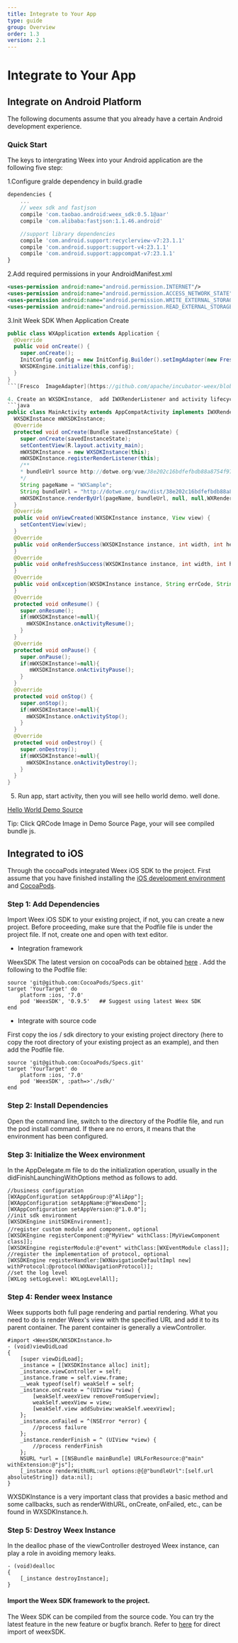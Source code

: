 ```yaml
---
title: Integrate to Your App
type: guide
group: Overview
order: 1.3
version: 2.1
---
```


# Integrate to Your App

## Integrate on Android Platform
The following documents assume that you already have a certain Android development experience.


### Quick Start
The keys to intergrating Weex into your Android application are the following five step:

1.Configure gralde dependency in build.gradle
```javascript
dependencies {
    ...
    // weex sdk and fastjson
    compile 'com.taobao.android:weex_sdk:0.5.1@aar'   
    compile 'com.alibaba:fastjson:1.1.46.android'

    //support library dependencies
    compile 'com.android.support:recyclerview-v7:23.1.1'
    compile 'com.android.support:support-v4:23.1.1'
    compile 'com.android.support:appcompat-v7:23.1.1'
}
```
2.Add required permissions in your AndroidManifest.xml

```xml
<uses-permission android:name="android.permission.INTERNET"/>
<uses-permission android:name="android.permission.ACCESS_NETWORK_STATE"/>
<uses-permission android:name="android.permission.WRITE_EXTERNAL_STORAGE"/>
<uses-permission android:name="android.permission.READ_EXTERNAL_STORAGE"/>
```
3.Init Week SDK When Application Create
```java
public class WXApplication extends Application {
  @Override
  public void onCreate() {
    super.onCreate();
    InitConfig config = new InitConfig.Builder().setImgAdapter(new FrescoImageAdapter()).build();
    WXSDKEngine.initialize(this,config);
  }
}
```[Fresco  ImageAdapter](https://github.com/apache/incubator-weex/blob/master/android/commons/src/main/java/com/alibaba/weex/commons/adapter/FrescoImageAdapter.java) [Picasso ImageAdapter](https://github.com/apache/incubator-weex/blob/master/android/commons/src/main/java/com/alibaba/weex/commons/adapter/ImageAdapter.java)  

4. Create an WXSDKInstance,  add IWXRenderListener and activity lifecycle on it. load weex bundle url. when  page load success; target view will be send for you on  onViewCreated callback, set target view to activity contentView.
```java
public class MainActivity extends AppCompatActivity implements IWXRenderListener {
  WXSDKInstance mWXSDKInstance;
  @Override
  protected void onCreate(Bundle savedInstanceState) {
    super.onCreate(savedInstanceState);
    setContentView(R.layout.activity_main);
    mWXSDKInstance = new WXSDKInstance(this);
    mWXSDKInstance.registerRenderListener(this);
    /**
    * bundleUrl source http://dotwe.org/vue/38e202c16bdfefbdb88a8754f975454c
    */
    String pageName = "WXSample";
    String bundleUrl = "http://dotwe.org/raw/dist/38e202c16bdfefbdb88a8754f975454c.bundle.wx";
    mWXSDKInstance.renderByUrl(pageName, bundleUrl, null, null,WXRenderStrategy.APPEND_ASYNC);
  }
  @Override
  public void onViewCreated(WXSDKInstance instance, View view) {
    setContentView(view);
  }
  @Override
  public void onRenderSuccess(WXSDKInstance instance, int width, int height) {
  }
  @Override
  public void onRefreshSuccess(WXSDKInstance instance, int width, int height) {
  }
  @Override
  public void onException(WXSDKInstance instance, String errCode, String msg) {
  }
  @Override
  protected void onResume() {
    super.onResume();
    if(mWXSDKInstance!=null){
      mWXSDKInstance.onActivityResume();
    }
  }
  @Override
  protected void onPause() {
    super.onPause();
    if(mWXSDKInstance!=null){
       mWXSDKInstance.onActivityPause();
    }
  }
  @Override
  protected void onStop() {
    super.onStop();
    if(mWXSDKInstance!=null){
      mWXSDKInstance.onActivityStop();
    }
  }
  @Override
  protected void onDestroy() {
    super.onDestroy();
    if(mWXSDKInstance!=null){
      mWXSDKInstance.onActivityDestroy();
    }
  }
}
```
5. Run app, start activity, then you will see hello world demo. well done.

[Hello World Demo Source](http://dotwe.org/vue/38e202c16bdfefbdb88a8754f975454c)

Tip: Click QRCode Image in Demo Source Page, your will see compiled bundle js.


## Integrated to iOS

Through the cocoaPods integrated Weex iOS SDK to the project.
First assume that you have finished installing the [iOS development environment](https://developer.apple.com/library/ios/documentation/IDEs/Conceptual/AppStoreDistributionTutorial/Setup/Setup.html) and [CocoaPods](https://guides.cocoapods.org/using/getting-started.html).

### Step 1: Add Dependencies
Import Weex iOS SDK to your existing project, if not, you can create a new project.
Before proceeding, make sure that the Podfile file is under the project file. If not, create one and open with  text editor.

+ Integration framework

WeexSDK The latest version on cocoaPods can be obtained [here](https://cocoapods.org/pods/WeexSDK) .
Add the following to the Podfile file:

```object-c
source 'git@github.com:CocoaPods/Specs.git'
target 'YourTarget' do
    platform :ios, '7.0'
    pod 'WeexSDK', '0.9.5'   ## Suggest using latest Weex SDK
end
```

+ Integrate with source code

First copy the ios / sdk directory to your existing project directory (here to copy the root directory of your existing project as an example), and then add the Podfile file.

```object-c
source 'git@github.com:CocoaPods/Specs.git'
target 'YourTarget' do
    platform :ios, '7.0'
    pod 'WeexSDK', :path=>'./sdk/'
end
```

### Step 2: Install Dependencies

Open the command line, switch to the directory of the Podfile file, and run the pod install command. If there are no errors, it means that the environment has been configured.

### Step 3: Initialize the Weex environment
In the AppDelegate.m file to do the initialization operation, usually in the didFinishLaunchingWithOptions method as follows to add.

```object-c
//business configuration
[WXAppConfiguration setAppGroup:@"AliApp"];
[WXAppConfiguration setAppName:@"WeexDemo"];
[WXAppConfiguration setAppVersion:@"1.0.0"];
//init sdk environment
[WXSDKEngine initSDKEnvironment];
//register custom module and component，optional
[WXSDKEngine registerComponent:@"MyView" withClass:[MyViewComponent class]];
[WXSDKEngine registerModule:@"event" withClass:[WXEventModule class]];
//register the implementation of protocol, optional
[WXSDKEngine registerHandler:[WXNavigationDefaultImpl new] withProtocol:@protocol(WXNavigationProtocol)];
//set the log level
[WXLog setLogLevel: WXLogLevelAll];
```

### Step 4: Render weex Instance

Weex supports both full page rendering and partial rendering. What you need to do is render Weex's view with the specified URL and add it to its parent container. The parent container is generally a viewController.

```object-c
#import <WeexSDK/WXSDKInstance.h>
- (void)viewDidLoad
{
    [super viewDidLoad];
    _instance = [[WXSDKInstance alloc] init];
    _instance.viewController = self;
    _instance.frame = self.view.frame;
    __weak typeof(self) weakSelf = self;
    _instance.onCreate = ^(UIView *view) {
        [weakSelf.weexView removeFromSuperview];
        weakSelf.weexView = view;
        [weakSelf.view addSubview:weakSelf.weexView];
    };
    _instance.onFailed = ^(NSError *error) {
        //process failure
    };
    _instance.renderFinish = ^ (UIView *view) {
        //process renderFinish
    };
    NSURL *url = [[NSBundle mainBundle] URLForResource:@"main" withExtension:@"js"];
    [_instance renderWithURL:url options:@{@"bundleUrl":[self.url absoluteString]} data:nil];
}
```

WXSDKInstance is a very important class that provides a basic method and some callbacks, such as renderWithURL, onCreate, onFailed, etc., can be found in WXSDKInstance.h.

### Step 5: Destroy Weex Instance
In the dealloc phase of the viewController destroyed Weex instance, can play a role in avoiding memory leaks.

```object-c
- (void)dealloc
{
    [_instance destroyInstance];
}
```

#### Import the Weex SDK framework to the project.
The Weex SDK can be compiled from the source code. You can try the latest feature in the new feature or bugfix branch.
Refer to [here](https://open.taobao.com/doc2/detail?spm=a219a.7629140.0.0.tFddsV&&docType=1&articleId=104829) for direct import of weexSDK.
